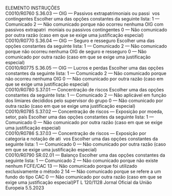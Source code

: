  
ELEMENTO  INSTRUÇÕES  
C0010/R0760  S.36.03 — OIG — Passivos 
extrapatrimoniais ou passi ­
vos contingentes  Escolher uma das opções constantes da seguinte lista: 
1 — Comunicado 
2 — Não comunicado porque não ocorreu nenhuma OIG com passivos extrapatri ­
moniais ou passivos contingentes 
0 — Não comunicado por outra razão (caso em que se exige uma justificação 
especial)  
C0010/R0770  S.36.04 — OIG — Seguro 
e resseguro  Escolher uma das opções constantes da seguinte lista: 
1 — Comunicado 
2 — Não comunicado porque não ocorreu nenhuma OIG de seguro e resseguro 
0 — Não comunicado por outra razão (caso em que se exige uma justificação 
especial)  
C0010/R0775  S.36.05 — OIG — Lucros 
e perdas  Escolher uma das opções constantes da seguinte lista: 
1 — Comunicado 
2 — Não comunicado porque não ocorreu nenhuma OIG 
0 — Não comunicado por outra razão (caso em que se exige uma justificação 
especial)  
C0010/R0780  S.37.01 — Concentração 
de riscos  Escolher uma das opções constantes da seguinte lista: 
1 — Comunicado 
2 — Não aplicável em função dos limiares decididos pelo supervisor do grupo 
0 — Não comunicado por outra razão (caso em que se exige uma justificação 
especial)  
C0010/R0785  S.37.02 — Concentração 
de riscos — Exposição por 
moeda, setor, país  Escolher uma das opções constantes da seguinte lista: 
1 — Comunicado 
0 — Não comunicado por outra razão (caso em que se exige uma justificação 
especial)  
C0010/R0786  S.37.03 — Concentração 
de riscos — Exposição por 
categoria e notação de ati ­
vos  Escolher uma das opções constantes da seguinte lista: 
1 — Comunicado 
0 — Não comunicado por outra razão (caso em que se exige uma justificação 
especial)  
C0010/R0790  SR.02.01 — Balanço  Escolher uma das opções constantes da seguinte lista: 
1 — Comunicado 
2 — Não comunicado porque não existe nenhum FCFE/CAC 
13 — Não comunicado porque foi utilizado exclusivamente o método 2 
14 — Não comunicado porque se refere a um fundo do tipo CAC 
0 — Não comunicado por outra razão (caso em que se exige uma justificação 
especial)PT  L 120/1128 Jornal Oficial da União Europeia 5.5.2023